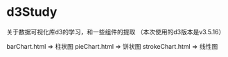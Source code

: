 # d3Study
关于数据可视化库d3的学习，和一些组件的提取
（本次使用的d3版本是v3.5.16）

barChart.html => 柱状图
pieChart.html => 饼状图
strokeChart.html => 线性图
